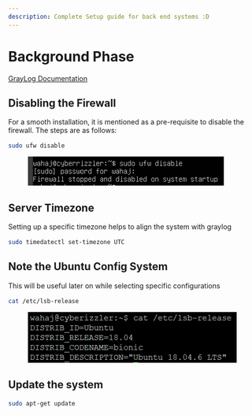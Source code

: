 ```yaml
---
description: Complete Setup guide for back end systems :D
---
```


# Background Phase

[GrayLog Documentation](https://go2docs.graylog.org/5-0/downloading\_and\_installing\_graylog/ubuntu\_installation.html)&#x20;

## Disabling the Firewall

For a smooth installation, it is mentioned as a pre-requisite to disable the firewall. The steps are as follows:

```bash
sudo ufw disable
```

<figure><img src="../../.gitbook/assets/image (10).png" alt=""><figcaption></figcaption></figure>

## Server Timezone

Setting up a specific timezone helps to align the system with graylog

```bash
sudo timedatectl set-timezone UTC
```

## Note the Ubuntu Config System

This will be useful later on while selecting specific configurations

```bash
cat /etc/lsb-release
```

<figure><img src="../../.gitbook/assets/image (27).png" alt=""><figcaption></figcaption></figure>

## Update the system

```bash
sudo apt-get update
```

